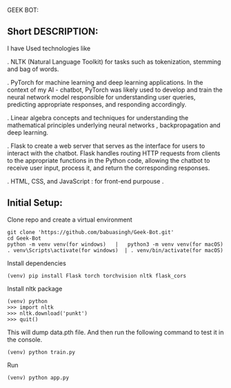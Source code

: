 GEEK BOT:
## Short DESCRIPTION:
I have Used technologies like 


. NLTK (Natural Language Toolkit) for tasks such as tokenization, stemming and bag of words. 

. PyTorch for machine learning and  deep learning applications. In the context of my AI - chatbot, PyTorch was likely used to develop and train the neural network model responsible for understanding user queries, predicting appropriate responses, and responding accordingly.

. Linear algebra concepts and techniques for understanding the mathematical principles underlying neural networks , backpropagation and deep learning.

. Flask to create a web server that serves as the interface for users to interact with the chatbot. Flask handles routing HTTP requests from clients to the appropriate functions in the Python code, allowing the chatbot to receive user input, process it, and return the corresponding responses.

. HTML, CSS, and JavaScript : for front-end purpouse .


## Initial Setup:

Clone repo and create a virtual environment
```
git clone 'https://github.com/babuasingh/Geek-Bot.git'
cd Geek-Bot
python -m venv venv(for windows)   |   python3 -m venv venv(for macOS)
. venv\Scripts\activate(for windows)  | . venv/bin/activate(for macOS)
```
Install dependencies
```
(venv) pip install Flask torch torchvision nltk flask_cors
```
Install nltk package
```
(venv) python
>>> import nltk
>>> nltk.download('punkt')
>>> quit()
```


This will dump data.pth file. And then run
the following command to test it in the console.
```
(venv) python train.py
```
Run
```
(venv) python app.py
```


